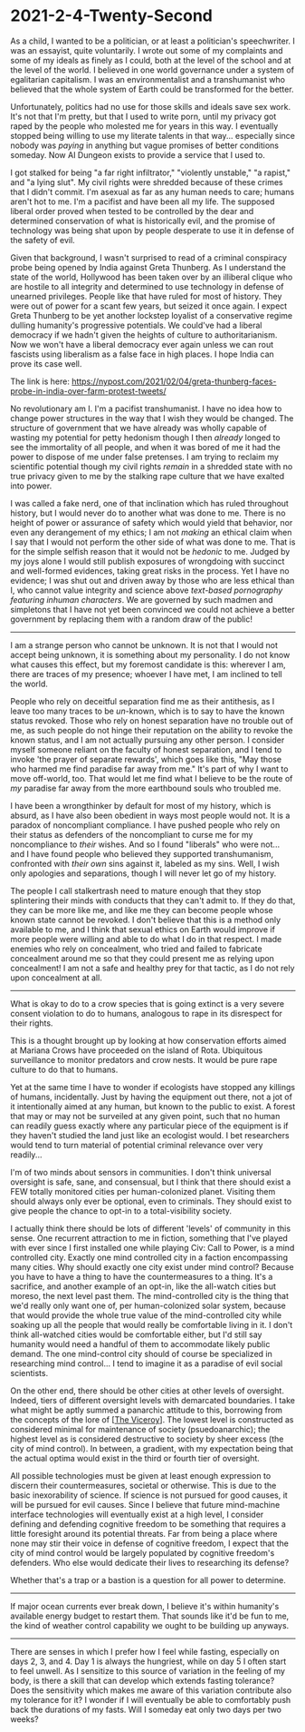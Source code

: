 # 2021-2-4-Twenty-Second

As a child, I wanted to be a politician, or at least a politician's speechwriter.  I was an essayist, quite voluntarily.  I wrote out some of my complaints and some of my ideals as finely as I could, both at the level of the school and at the level of the world.  I believed in one world governance under a system of egalitarian capitalism.  I was an environmentalist and a transhumanist who believed that the whole system of Earth could be transformed for the better.

Unfortunately, politics had no use for those skills and ideals save sex work.  It's not that I'm pretty, but that I used to write porn, until my privacy got raped by the people who molested me for years in this way.  I eventually stopped being willing to use my literate talents in that way... especially since nobody was *paying* in anything but vague promises of better conditions someday.  Now AI Dungeon exists to provide a service that I used to.

I got stalked for being "a far right infiltrator," "violently unstable," "a rapist," and "a lying slut".  My civil rights were shredded because of these crimes that I didn't commit.  I'm asexual as far as any human needs to care; humans aren't hot to me.  I'm a pacifist and have been all my life.  The supposed liberal order proved when tested to be controlled by the dear and determined conservation of what is historically evil, and the promise of technology was being shat upon by people desperate to use it in defense of the safety of evil.

Given that background, I wasn't surprised to read of a criminal conspiracy probe being opened by India against Greta Thunberg.  As I understand the state of the world, Hollywood has been taken over by an illiberal clique who are hostile to all integrity and determined to use technology in defense of unearned privileges.  People like that have ruled for most of history.  They were out of power for a scant few years, but seized it once again.  I expect Greta Thunberg to be yet another lockstep loyalist of a conservative regime dulling humanity's progressive potentials.  We could've had a liberal democracy if we hadn't given the heights of culture to authoritarianism.  Now we won't have a liberal democracy ever again unless we can rout fascists using liberalism as a false face in high places.  I hope India can prove its case well.

The link is here:
https://nypost.com/2021/02/04/greta-thunberg-faces-probe-in-india-over-farm-protest-tweets/

No revolutionary am I.  I'm a pacifist transhumanist.  I have no idea how to change power structures in the way that I wish they would be changed.  The structure of government that we have already was wholly capable of wasting my potential for petty hedonism though I then *already* longed to see the immortality of all people, and when it was bored of me it had the power to dispose of me under false pretenses.  I am trying to reclaim my scientific potential though my civil rights *remain* in a shredded state with no true privacy given to me by the stalking rape culture that we have exalted into power.

I was called a fake nerd, one of that inclination which has ruled throughout history, but I would never do to another what was done to me.  There is no height of power or assurance of safety which would yield that behavior, nor even any derangement of my ethics; I am not *making* an ethical claim when I say that I would not perform the other side of what was done to me.  That is for the simple selfish reason that it would not be *hedonic* to me.  Judged by my joys alone I would still publish exposures of wrongdoing with succinct and well-formed evidences, taking great risks in the process.  Yet I have no evidence; I was shut out and driven away by those who are less ethical than I, who cannot value integrity and science above *text-based pornography featuring inhuman characters*.  We are governed by such madmen and simpletons that I have not yet been convinced we could not achieve a better government by replacing them with a random draw of the public!

---
I am a strange person who cannot be unknown.  It is not that I would not accept being unknown, it is something about my personality.  I do not know what causes this effect, but my foremost candidate is this: wherever I am, there are traces of my presence; whoever I have met, I am inclined to tell the world.

People who rely on deceitful separation find me as their antithesis, as I leave too many traces to be *un*-known, which is to say to have the known status revoked.  Those who rely on honest separation have no trouble out of me, as such people do not hinge their reputation on the ability to revoke the known status, and I am not actually pursuing any other person.  I consider myself someone reliant on the faculty of honest separation, and I tend to invoke 'the prayer of separate rewards', which goes like this, "May those who harmed me find paradise far away from me."  It's part of why I want to move off-world, too.  That would let me find what I believe to be the route of *my* paradise far away from the more earthbound souls who troubled me.

I have been a wrongthinker by default for most of my history, which is absurd, as I have also been obedient in ways most people would not.  It is a paradox of noncompliant compliance.  I have pushed people who rely on their status as defenders of the noncompliant to curse me for my noncompliance to *their* wishes.  And so I found "liberals" who were not... and I have found people who believed they supported transhumanism, confronted with *their own* sins against it, labeled as my sins.  Well, I wish only apologies and separations, though I will never let go of my history.

The people I call stalkertrash need to mature enough that they stop splintering their minds with conducts that they can't admit to.  If they do that, they can be more like me, and like me they can become people whose known state cannot be revoked.  I don't believe that this is a method only available to me, and I think that sexual ethics on Earth would improve if more people were willing and able to do what I do in that respect.  I made enemies who rely on concealment, who tried and failed to fabricate concealment around me so that they could present me as relying upon concealment!  I am not a safe and healthy prey for that tactic, as I do not rely upon concealment at all.

---
What is okay to do to a crow species that is going extinct is a very severe consent violation to do to humans, analogous to rape in its disrespect for their rights.

This is a thought brought up by looking at how conservation efforts aimed at Mariana Crows have proceeded on the island of Rota.  Ubiquitous surveillance to monitor predators and crow nests.  It would be pure rape culture to do that to humans.

Yet at the same time I have to wonder if ecologists have stopped any killings of humans, incidentally.  Just by having the equipment out there, not a jot of it intentionally aimed at any human, but known to the public to exist.  A forest that may or may not be surveiled at any given point, such that no human can readily guess exactly where any particular piece of the equipment is if they haven't studied the land just like an ecologist would.  I bet researchers would tend to turn material of potential criminal relevance over very readily...

I'm of two minds about sensors in communities.  I don't think universal oversight is safe, sane, and consensual, but I think that there should exist a FEW totally monitored cities per human-colonized planet.  Visiting them should always only ever be optional, even to criminals.  They should exist to give people the chance to opt-in to a total-visibility society.

I actually think there should be lots of different 'levels' of community in this sense.  One recurrent attraction to me in fiction, something that I've played with ever since I first installed one while playing Civ: Call to Power, is a mind controlled city.  Exactly one mind controlled city in a faction encompassing many cities.  Why should exactly one city exist under mind control?  Because you have to have a thing to have the countermeasures to a thing.  It's a sacrifice, and another example of an opt-in, like the all-watch cities but moreso, the next level past them.  The mind-controlled city is the thing that we'd really only want one of, per human-colonized solar system, because that would provide the whole true value of the mind-controlled city while soaking up all the people that would really be comfortable living in it.  I don't think all-watched cities would be comfortable either, but I'd still say humanity would need a handful of them to accommodate likely public demand.  The one mind-control city should of course be specialized in researching mind control...  I tend to imagine it as a paradise of evil social scientists.

On the other end, there should be other cities at other levels of oversight.  Indeed, tiers of different oversight levels with demarcated boundaries.  I take what might be aptly summed a panarchic attitude to this, borrowing from the concepts of the lore of [[The Viceroy]].  The lowest level is constructed as considered minimal for maintenance of society (psuedoanarchic); the highest level as is considered destructive to society by sheer excess (the city of mind control).  In between, a gradient, with my expectation being that the actual optima would exist in the third or fourth tier of oversight.

All possible technologies must be given at least enough expression to discern their countermeasures, societal or otherwise.  This is due to the basic inexorability of science.  If science is not pursued for good causes, it will be pursued for evil causes.  Since I believe that future mind-machine interface technologies will eventually exist at a high level, I consider defining and defending cognitive freedom to be something that requires a little foresight around its potential threats.  Far from being a place where none may stir their voice in defense of cognitive freedom, I expect that the city of mind control would be largely populated by cognitive freedom's defenders.  Who else would dedicate their lives to researching its defense?

Whether that's a trap or a bastion is a question for all power to determine.

---
If major ocean currents ever break down, I believe it's within humanity's available energy budget to restart them.  That sounds like it'd be fun to me, the kind of weather control capability we ought to be building up anyways.

---
There are senses in which I prefer how I feel while fasting, especially on days 2, 3, and 4.  Day 1 is always the hungriest, while on day 5 I often start to feel unwell.  As I sensitize to this source of variation in the feeling of my body, is there a skill that can develop which extends fasting tolerance?  Does the sensitivity which makes me aware of this variation contribute also my tolerance for it?  I wonder if I will eventually be able to comfortably push back the durations of my fasts.  Will I someday eat only two days per two weeks?


[//begin]: # "Autogenerated link references for markdown compatibility"
[The Viceroy]: The-Viceroy "The-Viceroy"
[//end]: # "Autogenerated link references"